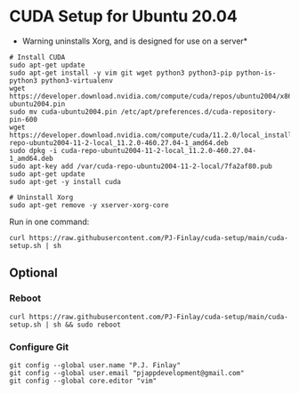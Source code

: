 # CUDA Setup for Ubuntu 20.04
* Warning uninstalls Xorg, and is designed for use on a server*
```
# Install CUDA
sudo apt-get update
sudo apt-get install -y vim git wget python3 python3-pip python-is-python3 python3-virtualenv
wget https://developer.download.nvidia.com/compute/cuda/repos/ubuntu2004/x86_64/cuda-ubuntu2004.pin
sudo mv cuda-ubuntu2004.pin /etc/apt/preferences.d/cuda-repository-pin-600
wget https://developer.download.nvidia.com/compute/cuda/11.2.0/local_installers/cuda-repo-ubuntu2004-11-2-local_11.2.0-460.27.04-1_amd64.deb
sudo dpkg -i cuda-repo-ubuntu2004-11-2-local_11.2.0-460.27.04-1_amd64.deb
sudo apt-key add /var/cuda-repo-ubuntu2004-11-2-local/7fa2af80.pub
sudo apt-get update
sudo apt-get -y install cuda

# Uninstall Xorg
sudo apt-get remove -y xserver-xorg-core

```
Run in one command:
```
curl https://raw.githubusercontent.com/PJ-Finlay/cuda-setup/main/cuda-setup.sh | sh
```
## Optional
### Reboot
```
curl https://raw.githubusercontent.com/PJ-Finlay/cuda-setup/main/cuda-setup.sh | sh && sudo reboot
```
### Configure Git
```
git config --global user.name "P.J. Finlay"
git config --global user.email "pjappdevelopment@gmail.com"
git config --global core.editor "vim"
```

